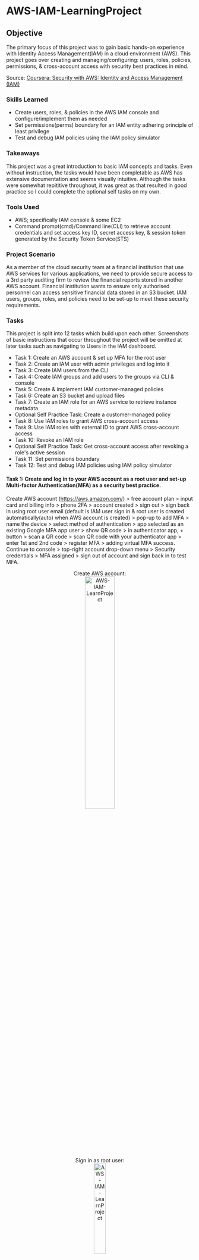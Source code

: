 # AWS-IAM-LearningProject

## Objective
The primary focus of this project was to gain basic hands-on experience with Identity Access Management(IAM) in a cloud environment (AWS). This project goes over creating and managing/configuring: users, roles, policies, permissions, & cross-account access with security best practices in mind. 

Source: [Coursera: Security with AWS: Identity and Access Management (IAM)](https://www.coursera.org/projects/security-with-aws-identity-and-access-management-iam-dvoa0)

### Skills Learned
- Create users, roles, & policies in the AWS IAM console and configure/implement them as needed
- Set permissions(perms) boundary for an IAM entity adhering principle of least privilege
- Test and debug IAM policies using the IAM policy simulator

### Takeaways
This project was a great introduction to basic IAM concepts and tasks. Even without instruction, the tasks would have been completable as AWS has extensive documentation and seems visually intuitive. Although the tasks were somewhat repititive throughout, it was great as that resulted in good practice so I could complete the optional self tasks on my own. 
  
### Tools Used
- AWS; specifically IAM console & some EC2
- Command prompt(cmd)/Command line(CLI) to retrieve account credentials and set access key ID, secret access key, & session token generated by the Security Token Service(STS)

### Project Scenario
As a member of the cloud security team at a financial institution that use AWS services for various applications, we need to provide secure access to a 3rd party auditing firm to review the financial reports stored in another AWS account. Financial institution wants to ensure only authorised personnel can access sensitive financial data stored in an S3 bucket. IAM users, groups, roles, and policies need to be set-up to meet these security requirements.

### Tasks
This project is split into 12 tasks which build upon each other. Screenshots of basic instructions that occur throughout the project will be omitted at later tasks such as navigating to Users in the IAM dashboard. 
- Task 1: Create an AWS account & set up MFA for the root user
- Task 2: Create an IAM user with admin privileges and log into it
- Task 3: Create IAM users from the CLI
- Task 4: Create IAM groups and add users to the groups via CLI & console
- Task 5: Create & implement IAM customer-managed policies
- Task 6: Create an S3 bucket and upload files
- Task 7: Create an IAM role for an AWS service to retrieve instance metadata
- Optional Self Practice Task: Create a customer-managed policy
- Task 8: Use IAM roles to grant AWS cross-account access
- Task 9: Use IAM roles with external ID to grant AWS cross-account access
- Task 10: Revoke an IAM role
- Optional Self Practice Task: Get cross-account access after revoking a role's active session
- Task 11: Set permissions boundary
- Task 12: Test and debug IAM policies using IAM policy simulator

#### Task 1: Create and log in to your AWS account as a root user and set-up Multi-factor Authentication(MFA) as a security best practice.
Create AWS account (https://aws.amazon.com/) > free account plan > input card and billing info > phone 2FA > account created > sign out > sign back in using root user email (default is IAM user sign in & root user is created automatically(auto) when AWS account is created) > pop-up to add MFA > name the device > select method of authentication > app selected as an existing Google MFA app user > show QR code > in authenticator app, + button > scan a QR code > scan QR code with your authenticator app > enter 1st and 2nd code > register MFA > adding virtual MFA success. <br/>
Continue to console > top-right account drop-down menu > Security credentials > MFA assigned > sign out of account and sign back in to test MFA.
<p align="center">
Create AWS account: <br/>
<img src="https://i.imgur.com/8aWDfEV.png" width="40%" alt="AWS-IAM-LearnProject"/>
<br/>
Sign in as root user: <br/>
<img src="https://i.imgur.com/RV3JgHt.png" width="25%" alt="AWS-IAM-LearnProject"/>
<br/>
Set up MFA: <br/>
<img src="https://i.imgur.com/m90HUzM.png" width="30%" alt="AWS-IAM-LearnProject"/>
<br/>
MFA set up via app: <br/>
<img src="https://i.imgur.com/9AEVckZ.png" width="40%" alt="AWS-IAM-LearnProject"/>
<br/>
Check MFA in Security credentials: <br/>
<img src="https://i.imgur.com/J6snrU6.png" width="30%" alt="AWS-IAM-LearnProject"/>
<br/>
MFA assigned in Security credentials: <br/>
<img src="https://i.imgur.com/tGynnnS.png" width="110%" alt="AWS-IAM-LearnProject"/>
<br/>
MFA enabled and working: <br/>
<img src="https://i.imgur.com/jGTurPc.png" width="30%" alt="AWS-IAM-LearnProject"/>
<br/>
<br/>

#### Task 2: Create an IAM user and grant admin privileges/perms from the console as logging in as Root User is not a security best practice (principal of least privilege).
In console dashboard search bar at the top > IAM > click on IAM > IAM dashboard with 0 users > Click on Users on the left under Access management > Top right Create user > Input desired User name "SecurityTeamAdmin" > provide user access to the Console > specify "I want to create an IAM user" > Select Custom Password(pw) > input pw > for the purposes of this project, de-select new pw creation option. <br/>

In the real-world, leave the option enabled so users need to create a new pw at next sign-in > Next > select 'Attach policies directly' > grant the SecurityTeamAdmin user two perms to work as an administrator and like a root user: AdministratorAccess & AWSAccountManagementFullAccess perms > Omit 'Set perms boundary' > Next > Review > Create user. Console sign-in URL can be sent to the new user for them to access AWS in the real-world. CSV file can be downloaded for record purposes.
<p align="center">
Navigate to IAM dashboard: <br/>
<img src="https://i.imgur.com/JUDoq0f.png" width="40%" alt="AWS-IAM-LearnProject"/>
<br/>
Users: <br/>
<img src="https://i.imgur.com/dl47MoX.png" width="70%" alt="AWS-IAM-LearnProject"/>
<br/>
Create user: <br/>
<img src="https://i.imgur.com/d4CmBJ3.png" width="20%" alt="AWS-IAM-LearnProject"/>
<br/>
Input user details & the following selections: <br/>
<img src="https://i.imgur.com/qG2qlLg.png" width="70%" alt="AWS-IAM-LearnProject"/>
<br/>
Attach policies directly: <br/>
<img src="https://i.imgur.com/7WJizuk.png" width="70%" alt="AWS-IAM-LearnProject"/>
<br/>
Find & select the two perms: <br/>
<img src="https://i.imgur.com/DKHIFLy.png" width="70%" alt="AWS-IAM-LearnProject"/>
<br/>
<img src="https://i.imgur.com/JbGDNKC.png" width="80%" alt="AWS-IAM-LearnProject"/>
<br/> 
Review & Create: <br/>
<img src="https://i.imgur.com/lCm74Nr.png" width="80%" alt="AWS-IAM-LearnProject"/>
<br/>
User created successfully: <br/>
<img src="https://i.imgur.com/0UoCG82.png" width="80%" alt="AWS-IAM-LearnProject"/>
<br/>
  
Going forward, log in as the IAM user to access AWS resources. Root user account will only be used for emergency purposes. <br/>
Try to sign in as the SecurityTeamAdmin user: IAM dashboard > Users > click on the 1 under Users > copy the sign-in URL under AWS Account > sign out of root account > paste the URL > account ID of the master(root) account is auto filled > input IAM user credentials from earlier > sign in > sign in succesful! 
<p align="center">
Root account Users: <br/>
<img src="https://i.imgur.com/5n9rbbn.png" width="40%" alt="AWS-IAM-LearnProject"/>
<br/>
SecurityTeamAdmin user sign-in URL: <br/>
<img src="https://i.imgur.com/xYZWfEB.png" width="40%" alt="AWS-IAM-LearnProject"/>
<br/>
Sign in as SecurityTeamAdmin: <br/>
<img src="https://i.imgur.com/RPEV1pv.png" width="30%" alt="AWS-IAM-LearnProject"/>
<br/>
Sign-in successful: <br/>
<img src="https://i.imgur.com/uhwYopy.png" width="60%" alt="AWS-IAM-LearnProject"/>
<br/>
<br/>

#### Task 3: Generate access keys from the SecurityTeamAdmin account to create more users from the CLI. Some notes about access keys: 
- Needed for programmatic access (CLI, API, or other dev tools)
- Contain 2 parts: access ID & secret access key
- Max of 2 access keys per AWS account
- As a security best practice, do not create access keys from the root account

Top right drop-down menu > Security credentials > Access keys > Create access key > CLI > input optional description tag > Create access key > Key created successfully > Access key is the public part of the key, secret access key is the private part (You can only see the secret access key only once) > Download CSV file to keep it safe > Done.
<p align="center">
Create access key: <br/>
<img src="https://i.imgur.com/dX4MeE8.png" width="100%" alt="AWS-IAM-LearnProject"/>
<br/>
CLI use case: <br/>
<img src="https://i.imgur.com/9Zeew0T.png" width="70%" alt="AWS-IAM-LearnProject"/>
<br/>
Optional description tag: <br/>
<img src="https://i.imgur.com/yPRItuc.png" width="70%" alt="AWS-IAM-LearnProject"/>
<br/>
Access key created; download csv file: <br/>
<img src="https://i.imgur.com/xEJPtVC.png" width="70%" alt="AWS-IAM-LearnProject"/>
<br/>

Download AWS CLI version 2 (Google search-https://docs.aws.amazon.com/cli/latest/userguide/getting-started-install.html) > verify download in cmd with command "aws --version" > access AWS account by configuring the SecurityTeamAdmin account > command "aws " > copy access ID from csv and input into cmd > same as secret access key > input region name that is found in AWS console home > "text" for the output format > AWS CLI now configured for SecurityTeamAdmin. <br/>

Create users from CLI using command "aws iam create-user --user-name [input name]" > Create 2 more users (Brian2 & Brian3) > back in AWS IAM dashboard > 4 users now.
<p align="center">
Download & verify AWS CLI version: <br/>
<img src="https://i.imgur.com/54Vspn6.png" width="50%" alt="AWS-IAM-LearnProject"/>
<br/>
SecurityTeamAdmin via CLI: <br/>
<img src="https://i.imgur.com/5zGeP5q.png" width="50%" alt="AWS-IAM-LearnProject"/>
<br/>
Region name located beside console drop-down menu: <br/>
<img src="https://i.imgur.com/FrB4Pvc.png" width="40%" alt="AWS-IAM-LearnProject"/>
<br/>
Create additional users via CLI: <br/>
<img src="https://i.imgur.com/YXxn7Ry.png" width="80%" alt="AWS-IAM-LearnProject"/>
<br/>
4 users: <br/>
<img src="https://i.imgur.com/ltdE1FG.png" width="40%" alt="AWS-IAM-LearnProject"/>
<br/>
<br/>

#### Task 4: Create IAM groups, assign permissions, and add users to the groups.
AWS IAM console > 'User groups' under Access management > Create group > input group name > add desired users into the group > Assign AdministratorAccess permisssion > Create user group > click into the group > Click on Brian > see that Brian auto inherited the administrator access policy that was attached to the user group.
<p align="center">
Create group: <br/>
<img src="https://i.imgur.com/mzClhnh.png" width="20%" alt="AWS-IAM-LearnProject"/>
<br/>
Name group and add users: <br/>
<img src="https://i.imgur.com/qKMbnbP.png" width="30%" alt="AWS-IAM-LearnProject"/>
<br/>
Attach perms & create group: <br/>
<img src="https://i.imgur.com/a7BlGkW.png" width="100%" alt="AWS-IAM-LearnProject"/>
<br/>
Click into the group & the user Brian: <br/>
<img src="https://i.imgur.com/TEnALqG.png" width="60%" alt="AWS-IAM-LearnProject"/>
<br/>
Permission assigned automatically: <br/>
<img src="https://i.imgur.com/wFpHctl.png" width="30%" alt="AWS-IAM-LearnProject"/>
<br/>

Create a group called CloudSecurityTeam from the CLI & give full access to AWS Amazon S3 to the users in that group. Open cmd > Command "aws iam create-group --group-name CloudSecurityTeam" and paste in CLI > inspect User groups in console to verify > verified created but perms are not defined > add Brian2 and Brian3 to the CloudSecurityTeam group > command "aws iam add-user-to-group --group-name CloudSecurityTeam --user-name Brian2" > same for Brian3. <br/>

Attach Amazon S3 full access policy to the group but ARNs are needed to identify the AWS resource: AWS console > Policies under Access management > Search for 'S3' and select AmazonS3FullAccess > click on it > Should see ARN somewhere in the policy info/description > CLI command "aws iam attach-group-policy --group-name CloudSecurityTeam --policy-arn "[copy & paste the ARN from above]".
<p align="center">
Create group via CLI: <br/>
<img src="https://i.imgur.com/4PV9zzp.png" width="70%" alt="AWS-IAM-LearnProject"/>
<br/>
Verify new group is created but perms are not defined: <br/>
<img src="https://i.imgur.com/PlS96LF.png" width="50%" alt="AWS-IAM-LearnProject"/>
<br/>
Add other users to the group: <br/>
<img src="https://i.imgur.com/jFDJl6H.png" width="60%" alt="AWS-IAM-LearnProject"/>
<br/>
AmazonS3FullAccess policy: <br/>
<img src="https://i.imgur.com/P3HeNkY.png" width="50%" alt="AWS-IAM-LearnProject"/>
<br/>
ARN of the policy: <br/>
<img src="https://i.imgur.com/HX7x2mx.png" width="40%" alt="AWS-IAM-LearnProject"/>
<br/>
Attach policy to the group via CLI using the ARN: <br/>
<img src="https://i.imgur.com/mrP9sL7.png" width="90%" alt="AWS-IAM-LearnProject"/>
<br/>

Verify work. IAM dashboard > User groups > perms are now defined for CloudSecurityTeam > click into the group > see the 2 users we added via CLI earlier > Permissions > AmazonS3 policy assigned via CLI > click into 1 of the users > Brian2 auto inherited the policy as well.
<p align="center">
Defined perms for CloudSecurityTeam: <br/>
<img src="https://i.imgur.com/H1vQv1l.png" width="50%" alt="AWS-IAM-LearnProject"/>
<br/>
Users & perm added via CLI into group: <br/>
<img src="https://i.imgur.com/yloz0rF.png" width="60%" alt="AWS-IAM-LearnProject"/>
<br/>
User in group inherited perm policy: <br/>
<img src="https://i.imgur.com/2bdgnlL.png" width="40%" alt="AWS-IAM-LearnProject"/>
<br/>
<br/>

#### Task 5: Create & implement a customer-based/customer managed policy because they provide more precise control over the AWS managed policies.
IAM dashboard > Policies > 2 most common types of AWS policies are identity or resource based policies > Create policy button > Visual for Policy editor > IAM service > Actions > Read > All read actions > warnings under Resources as some of the actions require a resource to be defined > All resources > Next > Input desired policy name > input optional description > everything else default > Create Policy. <br/>

Policies > Filter > Type > Customer managed > see the recently created policy > select the policy > Actions > Attach > displays a list of users and groups that the policy can be attached to > attach to CloudSecurityTeam > Attach policy > User groups > CloudSecurityTeam > Perms > new policy attached.
<p align="center">
Create policy & Policy editor: <br/>
<img src="https://i.imgur.com/BgYuk17.png" width="100%" alt="AWS-IAM-LearnProject"/>
<br/>
Enable All read actions: <br/>
<img src="https://i.imgur.com/MefRRZS.png" width="30%" alt="AWS-IAM-LearnProject"/>
<br/>
IAMReadPolicy: <br/>
<img src="https://i.imgur.com/NUKGoIu.png" width="30%" alt="AWS-IAM-LearnProject"/>
<br/>
Customer managed policy created: <br/>
<img src="https://i.imgur.com/JxUOOOZ.png" width="60%" alt="AWS-IAM-LearnProject"/>
<br/>
Select & Attach the recently created policy: <br/>
<img src="https://i.imgur.com/kcgYrJv.png" width="40%" alt="AWS-IAM-LearnProject"/>
<br/>
Attach policy to CloudSecurityTeam: <br/>
<img src="https://i.imgur.com/nuj0qcw.png" width="55%" alt="AWS-IAM-LearnProject"/>
<br/>
Perm attached to the group: <br/>
<img src="https://i.imgur.com/Tt6Qdxp.png" width="40%" alt="AWS-IAM-LearnProject"/>
<br/>
<br/>

#### Task 6: Create and upload files to an S3 bucket.
Search bar at the top > 'S3' > Create bucket > General purpose bucket type > input Bucket name that is unique in the region > 'financialdatacompanybbb' > ACLs disabled by default Object Ownership = anyone or entity who needs access the bucket would need the appropriate perms through the policies > everything else default > Create bucket. <br/>

Click the bucket > Upload > Add files or drag files in > open sample data files provided through project > Upload > bucket now has 2 objects within.
<p align="center">
Navigate to S3 service & Create bucket: <br/>
<img src="https://i.imgur.com/CqWBDlY.png" width="40%" alt="AWS-IAM-LearnProject"/>
<br/>
Input bucket name & disable ACLs: <br/>
<img src="https://i.imgur.com/0QzoOMw.png" width="60%" alt="AWS-IAM-LearnProject"/>
<br/>
Click into bucket: <br/>
<img src="https://i.imgur.com/rVRpoR3.png" width="50%" alt="AWS-IAM-LearnProject"/>
<br/>
Upload files into bucket: <br/>
<img src="https://i.imgur.com/B93tasK.png" width="30%" alt="AWS-IAM-LearnProject"/>
<br/>
Upload succesful: <br/>
<img src="https://i.imgur.com/bZuSXJ4.png" width="40%" alt="AWS-IAM-LearnProject"/>
<br/>
<br/>

#### Task 7: Create an IAM role for an AWS EC2 instance to communicate effectively with S3. 
- EC2 is Amazon Elastic Compute cloud
- IAM role is similar to an IAM user but a role provides temporary(temp) security credentials so roles is a security best practice
- A role provides communication between services under different categories/conditions as they (services) can't do it directly

IAM dashboard > Roles > Create role > AWS service > EC2 under Use case > Next > Add AmazonS3FullAccess perm since we want EC2 to communicate with S3 > Next > Input Role name and description > EC2toS3Role > description was auto-inputted > Create role. <br/>
IAM dashboard > Roles > click on the new role > Trust relationships > Service line = all EC2 instances of this account have the right to access this role and no one else can assume the role; attaching this role to any EC2 instance will list the S3 buckets in this account. <br/>

Search bar > EC2 > Instances > Launch instances > input name "List S3 buckets" > Key pair > create new key pair > key pair name "EC2toS3" > default everything else > Create key pair > everything else default > Launch instance.
<p align="center">
Create Role: <br/>
<img src="https://i.imgur.com/wsubPYk.png" width="40%" alt="AWS-IAM-LearnProject"/>
<br/>
EC2 AWS service & attach S3 full access perm: <br/>
<img src="https://i.imgur.com/BfsQkLr.png" width="30%" alt="AWS-IAM-LearnProject"/>
<br/>
Input role name, description & create role: <br/>
<img src="https://i.imgur.com/OqHsiOS.png" width="40%" alt="AWS-IAM-LearnProject"/>
<br/>
Trust relationship: <br/>
<img src="https://i.imgur.com/544iciI.png" width="40%" alt="AWS-IAM-LearnProject"/>
<br/>
Launch EC2 instance: <br/>
<img src="https://i.imgur.com/ePTzMN9.png" width="40%" alt="AWS-IAM-LearnProject"/>
<br/>
Create new key pair: <br/>
<img src="https://i.imgur.com/G3Q8Nov.png" width="40%" alt="AWS-IAM-LearnProject"/>
<br/>
Input key pair name & create key pair, launch instance: <br/>
<img src="https://i.imgur.com/4WRw97K.png" width="40%" alt="AWS-IAM-LearnProject"/>
<br/>
Instance launched: <br/>
<img src="https://i.imgur.com/LxRbl7b.png" width="40%" alt="AWS-IAM-LearnProject"/>
<br/>

Instances > click on the Instance ID > no role attached currently > Actions > Security > Modify IAM role > select EC2toS3Role > Update IAM role to connect the EC2toS3Role to this instance > click on Instance ID > Actions > Instance settings > Modify instance metadata options > change IMDSv2 to Optional (won't require tokens for calls) > Save. <br/>

Click on Instance ID > Connect > default everything > Connect > new page opens for the EC2 connection. Connecting this way means EC2 and the security service STS API are in the background generating temp credentials that are available within the instance metadata. Metadata can be used to configure or manage the running instance. <br/>
Try to list the S3 bucket(s) before assessing the instance metadata with command "aws s3 ls" > listed the correct bucket as the correct perms have been assigned. <br/>
<p align="center">
Instance ID: i-08..: <br/>
<img src="https://i.imgur.com/YeyxVWm.png" width="40%" alt="AWS-IAM-LearnProject"/>
<br/>
No role attached & IMDSv2 required: <br/>
<img src="https://i.imgur.com/c7LsaFt.png" width="10%" alt="AWS-IAM-LearnProject"/>
<br/>
Modify IAM role in Actions: <br/>
<img src="https://i.imgur.com/oqHEFFI.png" width="40%" alt="AWS-IAM-LearnProject"/>
<br/>
Update role to EC2toS3Role: <br/>
<img src="https://i.imgur.com/NmPILAL.png" width="40%" alt="AWS-IAM-LearnProject"/>
<br/>
Modify instance metadata under Actions: <br/>
<img src="https://i.imgur.com/CkAL64w.png" width="40%" alt="AWS-IAM-LearnProject"/>
<br/>
Optional for IMDSv2: <br/>
<img src="https://i.imgur.com/FAKwcly.png" width="40%" alt="AWS-IAM-LearnProject"/>
<br/>
Connect to the instance: <br/>
<img src="https://i.imgur.com/zODycoh.png" width="40%" alt="AWS-IAM-LearnProject"/>
<br/>
Default settings for the EC2 connection: <br/>
<img src="https://i.imgur.com/2PEMU2S.png" width="30%" alt="AWS-IAM-LearnProject"/>
<br/>
List the bucket to verify assigned perms: <br/>
<img src="https://i.imgur.com/pHwkFbB.png" width="60%" alt="AWS-IAM-LearnProject"/>
<br/>

Get EC2 instance metadata with command "curl http://169.254.169.254/latest/meta-data/" > a lot of info returned > can curl for specific info such as instance metadata or IAM info. <br/>

Get STS security credentials for the IAM role by getting the role name first with command "curl http://169.254.169.254/latest/meta-data/iam/security-credentials/" > then "curl http://169.254.169.254/latest/meta-data/iam/security-credentials/EC2toS3Role" > Success > anyone that has the AccessKeyID, SecretAccessKey, & token generated by the STS will be able to access the AWS console and have perms attached to this EC2 instance. Security credentials expiration date & time is also displayed. <br/>
To stop the instance > Instances > Instance state > Stop instance > Stop.
<p align="center">
Retrieve general metadata: <br/>
<img src="https://i.imgur.com/G09g9EJ.png" width="60%" alt="AWS-IAM-LearnProject"/>
<br/>
Retrieve specific metadata: <br/>
<img src="https://i.imgur.com/tZA2t7U.png" width="85%" alt="AWS-IAM-LearnProject"/>
<br/>
Get role name: <br/>
<img src="https://i.imgur.com/Y0KeDxY.png" width="80%" alt="AWS-IAM-LearnProject"/>
<br/>
Get role security credentials: <br/>
<img src="https://i.imgur.com/2UmA4eH.png" width="80%" alt="AWS-IAM-LearnProject"/>
<br/>
Terminate instance: <br/>
<img src="https://i.imgur.com/dmPiI0A.png" width="25%" alt="AWS-IAM-LearnProject"/>
<br/>
<br/>

#### Optional Task Self Practice: create another customer-managed policy granting IAM users access to list and read S3 buckets. 
IAM dashboard > Policies > Create policy > S3 for Service > check off All list actions and All read actions > All resources > Next > Input policy name (S3ListAndReadPolicy) and optional description > Create policy > New policy created under customer managed filter!
<p align="center">
Create policy: <br/>
<img src="https://i.imgur.com/CTAirzM.png" width="30%" alt="AWS-IAM-LearnProject"/>
<br/>
S3 service: <br/>
<img src="https://i.imgur.com/zs6O8QQ.png" width="20%" alt="AWS-IAM-LearnProject"/>
<br/>
Select all List & Read actions: <br/>
<img src="https://i.imgur.com/0XDcHrK.png" width="30%" alt="AWS-IAM-LearnProject"/>
<br/>
All resources: <br/>
<img src="https://i.imgur.com/aP5BLul.png" width="30%" alt="AWS-IAM-LearnProject"/>
<br/>
New policy created: <br/>
<img src="https://i.imgur.com/uuLCGrL.png" width="40%" alt="AWS-IAM-LearnProject"/>
<br/>
<br/>

#### Task 8: grant AWS cross-account access using IAM roles. 
Open an incognito/private browser & login to audit team AWS account using credentials provided within the project > 2 different accounts now; 1 is SecurityTeam, another is AuditTeamAdmin > we want the audit team to access the security team account for a short period of time > create an IAM role in the SecurityTeamAdmin account for the audit team. <br/>

In SecurityTeam IAM dashboard > roles > Create role > trusted entity type: AWS account > another AWS account > copy the account ID from the admin account & paste in the account ID field > leave other options blank for project purposes > Next > search for S3ReadOnly as we want the audit team to only read info in the S3 bucket > Next > input role name and description > Create role. <br/>

Click on the created role > Trust relationships > account ID of the audit team is defined in "AWS" > copy account ID of SecurityTeam > head into AuditTeam account (incognito browser) > drop-down menu > Switch role > paste SecurityTeam account ID > role name: AuditFinData > Display Name: AuditTeam > Switch Role > in the AuditTeam browser account drop-down > currently in the SecurityTeamAdmin's AuditFinData role without sharing credentials > also see the actual signed in account. <br/>
<p align="center">
Sign in to the AuditTeam account: <br/>
<img src="https://i.imgur.com/DbsElVg.png" width="30%" alt="AWS-IAM-LearnProject"/>
<br/>
Create role in SecurityTeam account: <br/>
<img src="https://i.imgur.com/OdPNSSk.png" width="30%" alt="AWS-IAM-LearnProject"/>
<br/>
Copy AuditTeam account ID: <br/>
<img src="https://i.imgur.com/iXgXK6m.png" width="30%" alt="AWS-IAM-LearnProject"/>
<br/>
Paste AuditTeam ID: <br/>
<img src="https://i.imgur.com/9p51hKI.png" width="50%" alt="AWS-IAM-LearnProject"/>
<br/>
Attach perm & role details: <br/>
<img src="https://i.imgur.com/2v4e5km.png" width="30%" alt="AWS-IAM-LearnProject"/>
<br/>
Role created: <br/>
<img src="https://i.imgur.com/chCTMmD.png" width="30%" alt="AWS-IAM-LearnProject"/>
<br/>
Role data includes AuditTeam account ID: <br/>
<img src="https://i.imgur.com/rinhni1.png" width="40%" alt="AWS-IAM-LearnProject"/>
<br/>
Copy SecurityTeam account ID: <br/>
<img src="https://i.imgur.com/kBUWTdt.png" width="35%" alt="AWS-IAM-LearnProject"/>
<br/>
Switch role in AuditTeam account: <br/>
<img src="https://i.imgur.com/qmoLwNK.png" width="30%" alt="AWS-IAM-LearnProject"/>
<br/>
Paste SecurityTeam account ID & role details: <br/>
<img src="https://i.imgur.com/3iwC5rp.png" width="55%" alt="AWS-IAM-LearnProject"/>
<br/>
Role switch successful: <br/>
<img src="https://i.imgur.com/7PKVhsD.png" width="30%" alt="AWS-IAM-LearnProject"/>
<br/>

Test if the role switch, policy, & perm are set up properly by accessing the EC2 instance. <br/>
EC2 dashboard > lots of errors which is good > navigate into S3 dashboard > able open the S3 bucket & view/download the objects in the bucket which is fine as S3 read only policy was attached > try to upload into the bucket > Upload > Add files > random file > upload > Upload failed error banner & access denied under Error verifying the role was set-up correctly. <br/>
Switch back to AuditTeam account > no buckets created which is correct. <br/>
<p align="center">
EC2 dashboard: <br/>
<img src="https://i.imgur.com/3u82wUM.png" width="60%" alt="AWS-IAM-LearnProject"/>
<br/>
S3 bucket: <br/>
<img src="https://i.imgur.com/KTzP2Fg.png" width="30%" alt="AWS-IAM-LearnProject"/>
<br/>
Viewable objects: <br/>
<img src="https://i.imgur.com/ecWFKg5.png" width="55%" alt="AWS-IAM-LearnProject"/>
<br/>
Upload a file: <br/>
<img src="https://i.imgur.com/j4fXkPx.png" width="40%" alt="AWS-IAM-LearnProject"/>
<br/>
Upload failed: <br/>
<img src="https://i.imgur.com/gkNDLkq.png" width="55%" alt="AWS-IAM-LearnProject"/>
<br/>
AuditTeam account: <br/>
<img src="https://i.imgur.com/hkuRWpA.png" width="20%" alt="AWS-IAM-LearnProject"/>
<br/>
No buckets available: <br/>
<img src="https://i.imgur.com/YX7omLg.png" width="60%" alt="AWS-IAM-LearnProject"/>
<br/>
<br/>

#### Task 9: Create an external ID for the AuditTeam role to access financial data via CLI.
In the SecurityTeam account > EC2 dashboard > Launch instance > reconfigure it back to the audit team account > command "aws configure" > copy & paste the project provided access key ID & secret access key > command "aws sts get-caller-identity" to ensure we are in the audit team account > command "aws s3 ls" will not show any buckets since no buckets were created in the AuditTeam account. <br/>
<p align="center">
Reconfigure to AuditTeam account: <br/>
<img src="https://i.imgur.com/yO0esTI.png" width="80%" alt="AWS-IAM-LearnProject"/>
<br/>

SecurityTeam IAM dashboard > Roles > Create role > AWS acc > Another AWS acc > input AuditTeam account ID > select Require external ID > input desired external ID of audit team (@Access222) > Next > Filter by customer managed > select the S3ListAndReadPolicy that was created earlier for to read and list S3 buckets > Next > input Role name and description (AuditFinDataExtID - Allow audit team access to financial data with an external ID) > Trust policy states the account ID of the audit team & the external ID > create role.
<p align="center">
Create role for external ID: <br/>
<img src="https://i.imgur.com/kfIuZMx.png" width="40%" alt="AWS-IAM-LearnProject"/>
<br/>
Attach S3 list & read policy: <br/>
<img src="https://i.imgur.com/9huk3oU.png" width="40%" alt="AWS-IAM-LearnProject"/>
<br/>
Trust policy: <br/>
<img src="https://i.imgur.com/hzKtrPa.png" width="40%" alt="AWS-IAM-LearnProject"/>
<br/>
Role created: <br/>
<img src="https://i.imgur.com/BOLWZFk.png" width="40%" alt="AWS-IAM-LearnProject"/>
<br/>

Require the ARN of the role > click on the role > copy the ARN > back in CLI > command "aws sts assume-role --role-arn [paste ARN] --role-session-name auditdemo --external-id @[access ID]" > received temp access! > Need to grab the credentials then export/set the credentials to be able to use them as part of the external ID > set AWS access key ID with command "set AWS_ACCESS_KEY_ID=[paste key ID] " > copy the ID in the results above > set secret access key ID with command "set AWS_SECRET_ACCESS_KEY_ID=[paste secret key ID]" > same process for session token with command "set AWS_SESSION_TOKEN=[paste token] > enter. <br/>
Please click on the image below directly for the enlarged version. 
<p align="center">
Retrieve credentials & set them: <br/>
<img src="https://i.imgur.com/QggCnIN.png" width="100%" alt="AWS-IAM-LearnProject"/>
<br/>
<br/>

#### Task 10: revoke an IAM role's session if the temporary security credentials are leaked.
Best practice is to invalidate leaked credentials as that will not cause problems for other authorized 3rd party users; they will just need to generate new temp security credentials. <br/>
Roles > click on the role > Revoke sessions > Revoke active sessions > acknowledge > Revoke active sessions > Permissions tab > another policy has been added called 'AWSRevokeOlderSessions' > click on it > JSON states that it is denying all (denoted by the * wildcard) actions & resources > also states a time condition which means the policy only applies if the AWS token issue time is before than the stated time > Visual is similar as well.
<p align="center">
Revoke active sessions: <br/>
<img src="https://i.imgur.com/IxFUvfn.png" width="55%" alt="AWS-IAM-LearnProject"/>
<br/>
AWSRevokeOlderSessions: <br/>
<img src="https://i.imgur.com/1FsImz9.png" width="30%" alt="AWS-IAM-LearnProject"/>
<br/>
JSON: <br/>
<img src="https://i.imgur.com/jjZeuAf.png" width="40%" alt="AWS-IAM-LearnProject"/>
<br/>
Visual: <br/>
<img src="https://i.imgur.com/lYa1iUu.png" width="35%" alt="AWS-IAM-LearnProject"/>
<br/>
<br/>

#### Optional Task Self Practice: using cmd, reconfigure CLI from SecurityTeam account to AuditTeam's account using 'AWS configure'
Close cmd and reopen cmd > command "sts get-caller-identity" to view current user > be ready with AdminTeam account access key and secret access key (can be found in the incognito browser that is signed in to the AdminTeam AWS account) > configure to AuditTeam with command "aws configure" > copy & paste access key ID & secret access key > input region name of AuditTeam account > Text output format > command "sts get-caller-identity" to view new user. <br/>

Same steps & commands as the task above in assuming the role of AuditFinDataExtID & retrieving the temp security credentials > set access key ID, secret access key, and session token > verify buckets can be seen with command "aws s3 ls" > verify objects within bucket with command "aws s3 ls s3://[bucket name] > try deleting the bucket with command "aws s3 rb s3://[bucket name]" > an error occurred (AccessDenied) due to policy not allowing it. <br/>
This practice activity also shows that cross account access can be set-up relatively quickly after revoking the role session earlier.
<p align="center"> 
Verify & switch user: <br/>
<img src="https://i.imgur.com/VYeMiri.png" width="70%" alt="AWS-IAM-LearnProject"/>
<br/>
Retrieve temp security crendentials: <br/>
<img src="https://i.imgur.com/5WD6o5d.png" width="80%" alt="AWS-IAM-LearnProject"/>
<br/>
Export/set the new temp security credentials & verify bucket viewing: <br/>
<img src="https://i.imgur.com/KHsaGrJ.png" width="80%" alt="AWS-IAM-LearnProject"/>
<br/>
View objects inside bucket: <br/>
<img src="https://i.imgur.com/gfdEZfz.png" width="45%" alt="AWS-IAM-LearnProject"/>
<br/>
Error trying to delete bucket: <br/>
<img src="https://i.imgur.com/iwc4SXr.png" width="80%" alt="AWS-IAM-LearnProject"/>
<br/>
<br/>

#### Task 11: set permission boundaries for IAM entities (users or roles). 
Permissions boundaries set the maximum permissions that an IAM user/role can ever possess. Boundaries are useful when perms need to be delegated. <br/>
For example, James is hired & the SecurityTeam attaches full access policy so James can manage all IAM users, groups, roles, and entites of the account. 2 problems: James could change his own perms without restrictions, or create another IAM user for non-authorized activity. To prevent these, perm boundaries need to be set. <br/>

SecurityTeam IAM dashboard > Policies > Create policy > copy the Json script provided within the project > Json policy editor > remove default and paste > any lines with a red x requires editing > copy account ID and paste in the script wherever it asks for it > input James in the Username > Next > Name: IAMPermissionBoundary > Description: Permissions boundary policy > Create policy.
<p align="center">
Provided JSON script (note line 58): <br/>
<img src="https://i.imgur.com/hkUF6Iu.png" width="60%" alt="AWS-IAM-LearnProject"/>
<br/>
Copy account ID: <br/>
<img src="https://i.imgur.com/hr15I7Y.png" width="25%" alt="AWS-IAM-LearnProject"/>
<br/>
Input info into required lines (note correct line 58 and incorrect line 70 & 71): <br/>
<img src="https://i.imgur.com/xJTImPk.png" width="45%" alt="AWS-IAM-LearnProject"/>
<br/>
Policy created: <br/>
<img src="https://i.imgur.com/OJ0bSwM.png" width="30%" alt="AWS-IAM-LearnProject"/>
<br/>

Create a new user for James > IAM dashboard > Users > Create user > User name: James > provide James access to the AWS Management Console > I want to create an IAM user > Custom pw > uncheck new pw creation for project purposes > Next > Attach policies directly > attach IAMFullAccess because James will be an admin > Set permissions boundary > filter by Customer managed > select the permission created earlier > Next > Review > Create user > Copy the Console sign-in URL > paste URL in an incognito window > sign in as James > search for IAM > Access denied > Users > Click into James > Permissions tab displays access denied so James cannot change their own permissions > also no permissions to get user info. 
<p align="center">
Create new user: <br/>
<img src="https://i.imgur.com/3RpeVcA.png" width="40%" alt="AWS-IAM-LearnProject"/>
<br/>
Attach IAMFullAccess perm: <br/>
<img src="https://i.imgur.com/QawpbJo.png" width="50%" alt="AWS-IAM-LearnProject"/>
<br/>
Attach perm boundary policy: <br/>
<img src="https://i.imgur.com/SHq9XsI.png" width="50%" alt="AWS-IAM-LearnProject"/>
<br/>
2 total perms attached to James: <br/>
<img src="https://i.imgur.com/BXKPQE6.png" width="20%" alt="AWS-IAM-LearnProject"/>
<br/>
Copy James's sign-in URL: <br/>
<img src="https://i.imgur.com/yGwbekV.png" width="40%" alt="AWS-IAM-LearnProject"/>
<br/>
Incognito browser sign-in: <br/>
<img src="https://i.imgur.com/tz0TX14.png" width="65%" alt="AWS-IAM-LearnProject"/>
<br/>
Sign in as James: <br/>
<img src="https://i.imgur.com/JOOwABd.png" width="30%" alt="AWS-IAM-LearnProject"/>
<br/>
Access denied for multiple actions: <br/>
<img src="https://i.imgur.com/y20Hj1p.png" width="50%" alt="AWS-IAM-LearnProject"/>
<br/>
<br/>

#### Task 12: test and debug policies using the IAM policy simulator. 
Create a policy that deny a previous user access to create an S3 bucket > IAM dashboard > policies > S3 as the service > JSON > Effect: Allow → Deny > Action: "s3:CreateBucket" > Resource: "*" > Next > Policy denies all createbucket access > Input policy name: DenyS3CreateBucket, Description: Deny access to create an S3 bucket > Create policy. <br/>
IAM dashboard > Users > Brian2 > Permission policies > Add permissions > Attach policies directly > filter by customer managed > Select the recently created Deny policiy > Next > Add perm.
<p align="center">
Edit perm via JSON: <br/>
<img src="https://i.imgur.com/nM11Y8x.png" width="40%" alt="AWS-IAM-LearnProject"/>
<br/>
Post edit perm: <br/>
<img src="https://i.imgur.com/986RJII.png" width="30%" alt="AWS-IAM-LearnProject"/>
<br/> 
Add perms in user Brian2: <br/>
<img src="https://i.imgur.com/xm3SILH.png" width="50%" alt="AWS-IAM-LearnProject"/>
<br/>
Attach recently created deny policy: <br/>
<img src="https://i.imgur.com/XZPH638.png" width="40%" alt="AWS-IAM-LearnProject"/>
<br/>
Add perm: <br/>
<img src="https://i.imgur.com/ZBYAo7X.png" width="50%" alt="AWS-IAM-LearnProject"/>
<br/>

Open new tab in browser > open and sign in to IAM policy simulator (https://policysim.aws.amazon.com/) > able to access users, groups, and roles in the logged in account > Users > Brian2 > see the policies attached to Brian2 even the JSON > Notice that Brian2 has the AmazonS3FullAccess and IAMReadPolicy policies but also the DenyS3CreateBucket policy (added earlier) which is a contradicting policy > IAM works such that the Deny action trumps Allow. <br/>

Test by calling the S3 create bucket API as Brian2 from the console or CLI > Select service: S3 > Select actions: CreateBucket > Run Simulation > permission denied > expand to view where the deny is from > Deny is from the DenyS3CreateBucket policy, click on Show statement highlights the JSON script that denys the action
<p align="center">
IAM Policy Simulator: <br/>
<img src="https://i.imgur.com/QfAFwJS.png" width="25%" alt="AWS-IAM-LearnProject"/>
<br/>
Policies attached to Brian2: <br/>
<img src="https://i.imgur.com/x6xTJVK.png" width="40%" alt="AWS-IAM-LearnProject"/>
<br/>
JSON of AmazonS3FullAccess policy: <br/>
<img src="https://i.imgur.com/neSu5qJ.png" width="40%" alt="AWS-IAM-LearnProject"/>
<br/>
CreateBucket Simulation: <br/>
<img src="https://i.imgur.com/EVXiEMP.png" width="70%" alt="AWS-IAM-LearnProject"/>
<br/>
Access denied: <br/>
<img src="https://i.imgur.com/rF3kGn6.png" width="100%" alt="AWS-IAM-LearnProject"/>
<br/>

Test with actions Brian2 has access to > Add 2 actions > DeleteObject & GetObject > Run Simulation > allowed since Brian2 has perms to use those 2 actions > Show statement to expand > states AmazonS3FullAccess policy grants the 2 allowed actions. <br/>

Test with a policy Brian2 does not have access to > clear results > Alexa for Business > Select All actions > Run Simulation > shows implicit denial meaning if the user does not have explicit perms to access AWS resources/services or to perform an action, the user is automatically denied permission = least privileged best practice.
<p align="center">
DeleteObject & GetObject Actions: <br/>
<img src="https://i.imgur.com/njPY0Hd.png" width="70%" alt="AWS-IAM-LearnProject"/>
<br/>
Results of simulation & policy: <br/>
<img src="https://i.imgur.com/i2YVYgM.png" width="70%" alt="AWS-IAM-LearnProject"/>
<br/>
Alexa service: <br/>
<img src="https://i.imgur.com/6W5UQfO.png" width="40%" alt="AWS-IAM-LearnProject"/>
<br/>
Implicit denial of Alexa actions: <br/>
<img src="https://i.imgur.com/AnrzaCo.png" width="70%" alt="AWS-IAM-LearnProject"/>
<br/>












